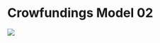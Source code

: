 # Crowfundings Model 02
<img src="https://firebasestorage.googleapis.com/v0/b/hinh-6eaf7.appspot.com/o/cro2.png?alt=media&token=0a5cc1dc-a68b-4b33-b2ed-045e056b3624">
